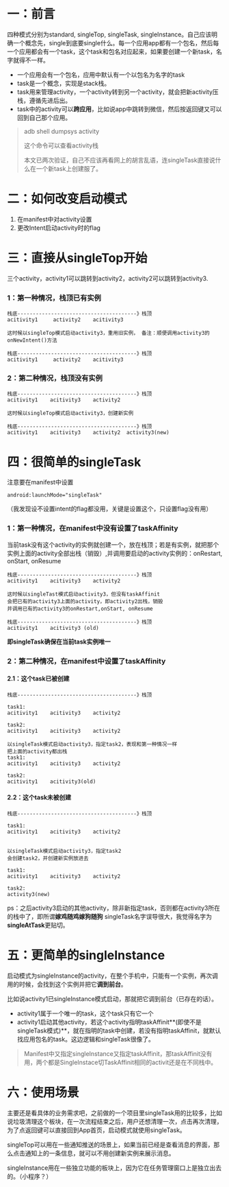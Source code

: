# 一：前言

四种模式分别为standard, singleTop, singleTask, singleInstance。自己应该明确一个概念先，single到底要single什么。每一个应用app都有一个包名，然后每一个应用都会有一个task，这个task和包名对应起来，如果要创建一个新task，名字就得不一样。

- 一个应用会有一个包名，应用中默认有一个以包名为名字的task
- task是一个概念，实现是stack栈。
- task用来管理activity，一个activity转到另一个activity，就会把新activity压栈，遵循先进后出。
- task中的activity可以**跨应用**，比如说app中跳转到微信，然后按返回键又可以回到自己那个应用。

> adb shell dumpsys activity
>
> 这个命令可以查看activity栈
>
> 本文已两次验证，自己不应该再看网上的胡言乱语，连singleTask直接说什么在一个新task上创建服了。

 

 

# 二：如何改变启动模式

1. 在manifest中对activity设置
2. 更改Intent启动activity时的flag

 

# 三：直接从singleTop开始

三个activity，activity1可以跳转到activity2，activity2可以跳转到activity3.

### 1：第一种情况，栈顶已有实例

```
栈底---------------------------------------》栈顶
acitivity1     activity2    acitivity3   

这时候以singleTop模式启动activity3，重用旧实例， 备注：顺便调用activity3的onNewIntent()方法

栈底---------------------------------------》栈顶
acitivity1     activity2    acitivity3  
```

 

### 2：第二种情况，栈顶没有实例

 

```
栈底---------------------------------------》栈顶
acitivity1    acitivity3    activity2

这时候以singleTop模式启动activity3，创建新实例

栈底---------------------------------------》栈顶
acitivity1    acitivity3    activity2  activity3(new)
```

 

# 四：很简单的singleTask

注意要在manifest中设置

```
android:launchMode="singleTask"
```

（我发现设不设置intent的flag都没用，关键是设置这个，只设置flag没有用）

### 1：第一种情况，在manifest中没有设置了taskAffinity

当前task没有这个activity的实例就创建一个，放在栈顶；若是有实例，就把那个实例上面的activity全部出栈（销毁）,并调用要启动的activity实例的：onRestart, onStart, onResume

 

```
栈底---------------------------------------》栈顶
acitivity1    acitivity3    activity2

这时候以singleTast模式启动activity3，但没有taskAffinit
会把已有的activity3上面的activity，即activity2出栈，销毁
并调用已有的activity3的onRestart,onStart, onResume

栈底---------------------------------------》栈顶
acitivity1    acitivity3 (old)
```

 

**即singleTask确保在当前task实例唯一**

 

### **2：第二种情况，在manifest中设置了taskAffinity**

#### 2.1：这个task已被创建

 

```
栈底---------------------------------------》栈顶

task1:
acitivity1    acitivity3    activity2

task2:
acitivity1    acitivity3    activity2

以singleTask模式启动activity3，指定task2，表现和第一种情况一样
把上面的activity都出栈
task1:
acitivity1    acitivity3    activity2

task2:
acitivity1    acitivity3(old)
```

 

#### 2.2：这个task未被创建

 

```
栈底---------------------------------------》栈顶

task1:
acitivity1    acitivity3    activity2


以singleTask模式启动activity3，指定task2
会创建task2，并创建新实例放进去

task1:
acitivity1    acitivity3    activity2

task2:
activity3(new)
```

 

ps：之后activity3启动的其他activity，除非新指定task，否则都在activity3所在的栈中了，即所谓**嫁鸡随鸡嫁狗随狗**
singleTask名字误导很大，我觉得名字为**singleAtTask**更贴切。

 

# 五：更简单的singleInstance

启动模式为singleInstance的activity，在整个手机中，只能有一个实例，再次调用的时候，会找到这个实例并把它**调到前台**。

比如说activity1已singleInstance模式启动，那就把它调到前台（已存在的话）。

- activity1属于一个唯一的task，这个task只有它一个
- activity1启动其他activity，若这个activity指明taskAffinit**(即使不是singleTask模式)**，就在指明的task中创建，若没有指明taskAffinit，就默认找应用包名的task。这边逻辑和singleTask很像了。

> Manifest中又指定singleInstance又指定taskAffinit，那taskAffinit没有用，两个都是SingleInstace切TaskAffinit相同的activit还是在不同栈中。

# 六：使用场景

主要还是看具体的业务需求吧，之前做的一个项目里singleTask用的比较多，比如说垃圾清理这个板块，在一次流程结束之后，用户还想清理一次，点击再次清理，为了点返回键可以直接回到App首页，启动模式就使用singleTask。

singleTop可以用在一些通知推送的场景上，如果当前已经是查看消息的界面，那么点击通知上的一条信息，就可以不用创建新实例来展示消息。

singleInstance用在一些独立功能的板块上，因为它在任务管理窗口上是独立出去的。（小程序？）